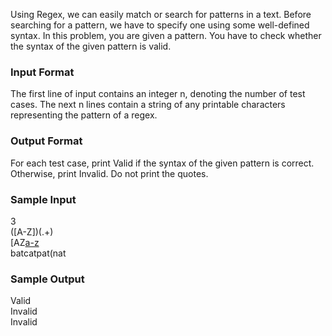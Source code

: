 Using Regex, we can easily match or search for patterns in a text. Before searching for a pattern, we have to specify one using some well-defined syntax.
In this problem, you are given a pattern. You have to check whether the syntax of the given pattern is valid.

### Input Format
The first line of input contains an integer n, denoting the number of test cases. The next n lines contain a string of any printable characters representing the pattern of a regex.

### Output Format
For each test case, print Valid if the syntax of the given pattern is correct. Otherwise, print Invalid. Do not print the quotes.

### Sample Input
3  
([A-Z])(.+)  
[AZ[a-z](a-z)  
batcatpat(nat  

### Sample Output
Valid  
Invalid  
Invalid  
